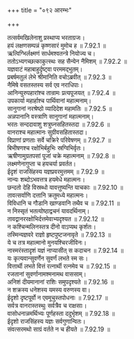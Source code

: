 +++
title = "०९२ आरम्भः"

+++


  
तत्सर्वमखिलेनाशु प्रस्थाप्य भरताग्रजः।  
हयं लक्षणसम्पन्नं कृष्णसारं मुमोच ह ॥ 7.92.1 ॥   
ऋत्विग्भिर्लक्ष्मणं सार्धमश्वतन्त्रे नियोज्य च।  
ततोऽभ्यगच्छत्काकुत्स्थः सह सैन्येन नैमिशम् ॥ 7.92.2 ॥   
यज्ञवाटं महाबाहुर्दृष्ट्वा परममद्भुतम्।  
प्रबर्षमतुलं लेभे श्रीमानिति वचोऽब्रवीत् ॥ 7.92.3 ॥   
नैमिषे वसतस्तस्य सर्व एव नराधिपाः।  
आनिन्युरुपहारांश्च तान्रामः प्रत्यपूजयत् ॥ 7.92.4 ॥   
उपकार्या महार्हाश्च पार्थिवानां महात्मनाम्।  
सानुगानां नरश्रेष्ठो व्यादिदेश महामतिः ॥ 7.92.5 ॥   
अन्नपानानि वस्त्राणि सानुगानां महात्मनाम्।  
भरतः सन्ददावाशु शत्रुघ्नसहितस्तदा ॥ 7.92.6 ॥   
वानराश्च महात्मानः सुग्रीवसहितास्तदा।  
विप्राणां प्रणताः सर्वे चक्रिरे परिवेषणम् ॥ 7.92.7 ॥   
बिभीषणश्च रक्षोभिर्बहुभिः स्रग्विभिर्वृतः।  
ऋषीणामुग्रतपसां पूजां चक्रे महात्मनाम् ॥ 7.92.8 ॥   
लक्ष्मणेनागुप्ता च हयचर्या प्रवर्तत।  
ईदृशं राजसिंहस्य यज्ञप्रवरमुत्तमम् ॥ 7.92.9 ॥   
नान्यः शब्दोऽभवत्तत्र हयमेधे महात्मनः।  
छन्दतो देहि विस्रब्धो यावत्तुष्यन्ति याचकाः ॥ 7.92.10 ॥   
तावत्सर्वाणि दत्तानि क्रतुमध्ये महात्मनः।  
विविधानि च गौडानि खाण्डवानि तथैव च ॥ 7.92.11 ॥   
न निस्सृतं भतत्योष्ठाद्वचनं यावदर्थिनाम्।  
तावद्वानररक्षोभिर्दत्तमेवाभ्यदृश्यत ॥ 7.92.12 ॥   
न कश्चिन्मलिनस्तत्र दीनो वाऽप्यथ कृर्शतः।  
तस्मिन्यज्ञवरे राज्ञो हृष्टपुष्टजनावृते ॥ 7.92.13 ॥   
ये च तत्र महात्मानो मुनयश्चिरजीविनः।  
नास्मरंस्तादृशं यज्ञं नाप्यासीत् स कदाचन ॥ 7.92.14 ॥   
यः कृत्यवान्सुवर्णेन सुवर्णं लभते स्म सः।  
वित्तार्थी लभते वित्तं रत्नार्थी रत्नमेव च ॥ 7.92.15 ॥   
रजतानां सुवर्णानामश्मनामथ वाससाम्।  
अनिशं दीयमानानां राशिः समुपदृश्यते ॥ 7.92.16 ॥   
न शक्रस्य धनेशस्य यमस्य वरुणस्य वा।  
ईदृशो दृष्टपूर्वो न एवमूचुस्तपोधनाः ॥ 7.92.17 ॥   
सर्वत्र वानरास्तस्थुः सर्वत्रैव च राक्षसाः।  
वासोधनान्नमर्थिभ्यः पूर्णहस्ता ददुर्भृशम् ॥ 7.92.18 ॥   
ईदृशो राजसिंहस्य यज्ञः सर्वगुणान्वितः।  
संवत्सरमथो साग्रं वर्तते न च हीयते ॥ 7.92.19 ॥   
